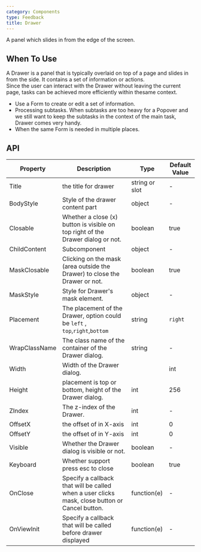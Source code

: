 ```yaml
---
category: Components
type: Feedback
title: Drawer
---
```


A panel which slides in from the edge of the screen.

## When To Use

A Drawer is a panel that is typically overlaid on top of a page and slides in from the side. 
It contains a set of information or actions.  
Since the user can interact with the Drawer without leaving the current page,
 tasks can be achieved more efficiently within thesame context.

- Use a Form to create or edit a set of information.
- Processing subtasks. When subtasks are too heavy for a Popover and we still want to keep the subtasks in the context of the main task, 
Drawer comes very handy.
- When the same Form is needed in multiple places.

## API

| Property | Description | Type | Default Value |
| --- | --- | --- | --- |
| Title            | the title for drawer         | string or slot | -         |
| BodyStyle | Style of the drawer content part                               | object        | -         |
| Closable            | Whether a close (x) button is visible on top right of the Drawer dialog or not.           | boolean | true         |
| ChildContent | Subcomponent                                 | object        | -         |
| MaskClosable              | Clicking on the mask (area outside the Drawer) to close the Drawer or not.         | boolean        | true        |
| MaskStyle | Style for Drawer's mask element.                               | object        | -         |
| Placement | The placement of the Drawer, option could be `left` , `top`,`right`,`bottom`        | string  | `right`         |
| WrapClassName | The class name of the container of the Drawer dialog.                               | string        | -         |
| Width | 	Width of the Drawer dialog.                               | |int        | 256         |
| Height | placement is top or bottom, height of the Drawer dialog.                               | int        | 256        |
| ZIndex | 	The z-index of the Drawer.                              | int        | -         |
| OffsetX | the offset of in X-axis                                 | int        | 0         |
| OffsetY |  the offset of in Y-axis                                | int        | 0         |
| Visible | Whether the Drawer dialog is visible or not.                               | boolean        | -         |
| Keyboard | Whether support press esc to close                          | boolean        | true         |
| OnClose        |Specify a callback that will be called when a user clicks mask, close button or Cancel button.                                   | function(e)     | -         |
| OnViewInit             | Specify a callback that will be called before drawer displayed | function(e)        | - |